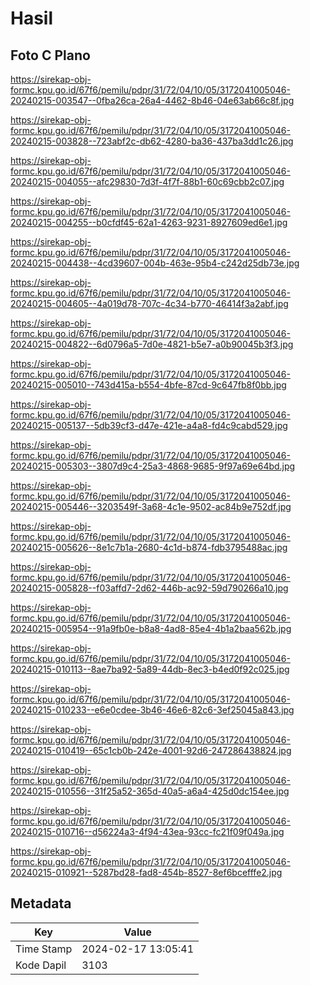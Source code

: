 # Hasil

## Foto C Plano

https://sirekap-obj-formc.kpu.go.id/67f6/pemilu/pdpr/31/72/04/10/05/3172041005046-20240215-003547--0fba26ca-26a4-4462-8b46-04e63ab66c8f.jpg

https://sirekap-obj-formc.kpu.go.id/67f6/pemilu/pdpr/31/72/04/10/05/3172041005046-20240215-003828--723abf2c-db62-4280-ba36-437ba3dd1c26.jpg

https://sirekap-obj-formc.kpu.go.id/67f6/pemilu/pdpr/31/72/04/10/05/3172041005046-20240215-004055--afc29830-7d3f-4f7f-88b1-60c69cbb2c07.jpg

https://sirekap-obj-formc.kpu.go.id/67f6/pemilu/pdpr/31/72/04/10/05/3172041005046-20240215-004255--b0cfdf45-62a1-4263-9231-8927609ed6e1.jpg

https://sirekap-obj-formc.kpu.go.id/67f6/pemilu/pdpr/31/72/04/10/05/3172041005046-20240215-004438--4cd39607-004b-463e-95b4-c242d25db73e.jpg

https://sirekap-obj-formc.kpu.go.id/67f6/pemilu/pdpr/31/72/04/10/05/3172041005046-20240215-004605--4a019d78-707c-4c34-b770-46414f3a2abf.jpg

https://sirekap-obj-formc.kpu.go.id/67f6/pemilu/pdpr/31/72/04/10/05/3172041005046-20240215-004822--6d0796a5-7d0e-4821-b5e7-a0b90045b3f3.jpg

https://sirekap-obj-formc.kpu.go.id/67f6/pemilu/pdpr/31/72/04/10/05/3172041005046-20240215-005010--743d415a-b554-4bfe-87cd-9c647fb8f0bb.jpg

https://sirekap-obj-formc.kpu.go.id/67f6/pemilu/pdpr/31/72/04/10/05/3172041005046-20240215-005137--5db39cf3-d47e-421e-a4a8-fd4c9cabd529.jpg

https://sirekap-obj-formc.kpu.go.id/67f6/pemilu/pdpr/31/72/04/10/05/3172041005046-20240215-005303--3807d9c4-25a3-4868-9685-9f97a69e64bd.jpg

https://sirekap-obj-formc.kpu.go.id/67f6/pemilu/pdpr/31/72/04/10/05/3172041005046-20240215-005446--3203549f-3a68-4c1e-9502-ac84b9e752df.jpg

https://sirekap-obj-formc.kpu.go.id/67f6/pemilu/pdpr/31/72/04/10/05/3172041005046-20240215-005626--8e1c7b1a-2680-4c1d-b874-fdb3795488ac.jpg

https://sirekap-obj-formc.kpu.go.id/67f6/pemilu/pdpr/31/72/04/10/05/3172041005046-20240215-005828--f03affd7-2d62-446b-ac92-59d790266a10.jpg

https://sirekap-obj-formc.kpu.go.id/67f6/pemilu/pdpr/31/72/04/10/05/3172041005046-20240215-005954--91a9fb0e-b8a8-4ad8-85e4-4b1a2baa562b.jpg

https://sirekap-obj-formc.kpu.go.id/67f6/pemilu/pdpr/31/72/04/10/05/3172041005046-20240215-010113--8ae7ba92-5a89-44db-8ec3-b4ed0f92c025.jpg

https://sirekap-obj-formc.kpu.go.id/67f6/pemilu/pdpr/31/72/04/10/05/3172041005046-20240215-010233--e6e0cdee-3b46-46e6-82c6-3ef25045a843.jpg

https://sirekap-obj-formc.kpu.go.id/67f6/pemilu/pdpr/31/72/04/10/05/3172041005046-20240215-010419--65c1cb0b-242e-4001-92d6-247286438824.jpg

https://sirekap-obj-formc.kpu.go.id/67f6/pemilu/pdpr/31/72/04/10/05/3172041005046-20240215-010556--31f25a52-365d-40a5-a6a4-425d0dc154ee.jpg

https://sirekap-obj-formc.kpu.go.id/67f6/pemilu/pdpr/31/72/04/10/05/3172041005046-20240215-010716--d56224a3-4f94-43ea-93cc-fc21f09f049a.jpg

https://sirekap-obj-formc.kpu.go.id/67f6/pemilu/pdpr/31/72/04/10/05/3172041005046-20240215-010921--5287bd28-fad8-454b-8527-8ef6bcefffe2.jpg


## Metadata

| Key        | Value               |
| ---------- | ------------------- |
| Time Stamp | 2024-02-17 13:05:41 |
| Kode Dapil | 3103                |



